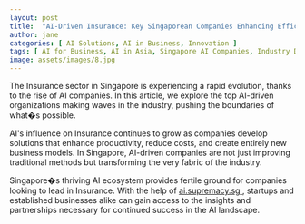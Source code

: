 ```yaml
---
layout: post
title:  "AI-Driven Insurance: Key Singaporean Companies Enhancing Efficiency"
author: jane
categories: [ AI Solutions, AI in Business, Innovation ]
tags: [ AI for Business, AI in Asia, Singapore AI Companies, Industry Disruption, Data Analytics ]
image: assets/images/8.jpg
---
```


The Insurance sector in Singapore is experiencing a rapid evolution, thanks to the rise of AI companies. In this article, we explore the top AI-driven organizations making waves in the industry, pushing the boundaries of what�s possible.

AI's influence on Insurance continues to grow as companies develop solutions that enhance productivity, reduce costs, and create entirely new business models. In Singapore, AI-driven companies are not just improving traditional methods but transforming the very fabric of the industry.

Singapore�s thriving AI ecosystem provides fertile ground for companies looking to lead in Insurance. With the help of <a href="https://ai.supremacy.sg" target="_blank"> ai.supremacy.sg </a>, startups and established businesses alike can gain access to the insights and partnerships necessary for continued success in the AI landscape.
